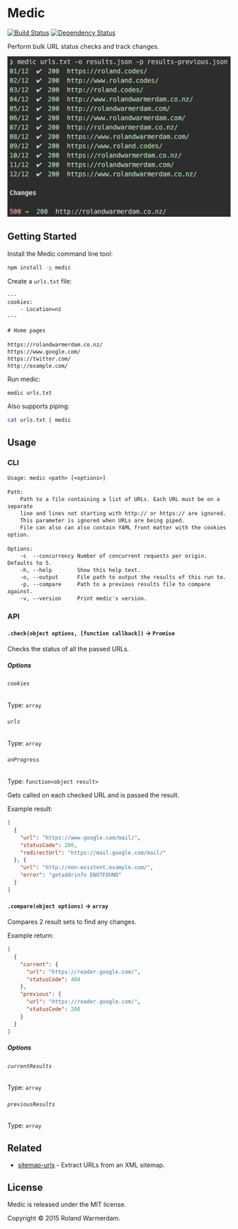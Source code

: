 Medic
=====

[![Build Status](https://api.travis-ci.org/Rowno/medic.svg?branch=master)](https://travis-ci.org/Rowno/medic)
[![Dependency Status](https://david-dm.org/Rowno/medic/status.svg)](https://david-dm.org/Rowno/medic)

Perform bulk URL status checks and track changes.

![Medic screenshot](screenshot.png)


Getting Started
---------------

Install the Medic command line tool:
```bash
npm install -g medic
```

Create a `urls.txt` file:
```
---
cookies:
    - Location=nz
---

# Home pages

https://rolandwarmerdam.co.nz/
https://www.google.com/
https://twitter.com/
http://example.com/
```

Run medic:
```bash
medic urls.txt
```

Also supports piping:
```bash
cat urls.txt | medic
```


Usage
-----

### CLI

```
Usage: medic <path> [<options>]

Path:
    Path to a file containing a list of URLs. Each URL must be on a separate
    line and lines not starting with http:// or https:// are ignored.
    This parameter is ignored when URLs are being piped.
    File can also can also contain YAML front matter with the cookies option.

Options:
    -c  --concurrency Number of concurrent requests per origin. Defaults to 5.
    -h, --help        Show this help text.
    -o, --output      File path to output the results of this run to.
    -p, --compare     Path to a previous results file to compare against.
    -v, --version     Print medic's version.
```


### API

#### `.check(object options, [function callback])` -> `Promise`
Checks the status of all the passed URLs.

##### Options

###### `cookies`
Type: `array`

###### `urls`
Type: `array`

###### `onProgress`
Type: `function<object result>`

Gets called on each checked URL and is passed the result.

Example result:
```json
[
  {
    "url": "https://www.google.com/mail/",
    "statusCode": 200,
    "redirectUrl": "https://mail.google.com/mail/"
  }, {
    "url": "http://non-existent.example.com/",
    "error": "getaddrinfo ENOTFOUND"
  }
]
```


#### `.compare(object options)` -> `array`
Compares 2 result sets to find any changes.

Example return:
```json
[
  {
    "current": {
      "url": "https://reader.google.com/",
      "statusCode": 404
    },
    "previous": {
      "url": "https://reader.google.com/",
      "statusCode": 200
    }
  }
]
```

##### Options

###### `currentResults`
Type: `array`

###### `previousResults`
Type: `array`


Related
-------

 - [sitemap-urls][] - Extract URLs from an XML sitemap.


License
-------
Medic is released under the MIT license.

Copyright © 2015 Roland Warmerdam.



[sitemap-urls]: https://github.com/Rowno/sitemap-urls

